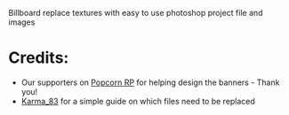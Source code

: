 
Billboard replace textures with easy to use photoshop project file and images


# Credits:
- Our supporters on [Popcorn RP](https://discord.gg/popcornroleplay) for helping design the banners - Thank you!
- [Karma_83](https://gl.gta5-mods.com/misc/billboard-nostagia-gta-iv) for a simple guide on which files need to be replaced
